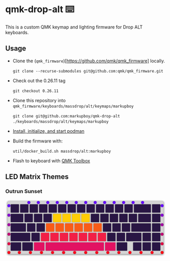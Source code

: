 # qmk-drop-alt :keyboard:

This is a custom QMK keymap and lighting firmware for Drop ALT keyboards.

## Usage

- Clone the (`qmk_firmware`)[https://github.com/qmk/qmk_firmware] locally.

  `git clone --recurse-submodules git@github.com:qmk/qmk_firmware.git`

- Check out the 0.26.11 tag

  `git checkout 0.26.11`

- Clone this repository into `qmk_firmware/keyboards/massdrop/alt/keymaps/markupboy`

  `git clone git@github.com:markupboy/qmk-drop-alt ./keyboards/massdrop/alt/keymaps/markupboy`

- [Install, initialize, and start podman](https://podman.io/docs/installation)
- Build the firmware with:

  `util/docker_build.sh massdrop/alt:markupboy`

- Flash to keyboard with [QMK Toolbox](https://github.com/qmk/qmk_toolbox)

## LED Matrix Themes

### Outrun Sunset

![Outrun](https://raw.githubusercontent.com/AndrewJo/qmk-drop-alt/master/outrun-sunset.svg)
